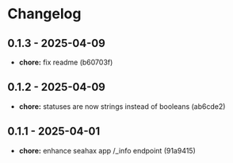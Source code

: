 # Changelog

## 0.1.3 - 2025-04-09

- __chore:__ fix readme (b60703f)

## 0.1.2 - 2025-04-09

- __chore:__ statuses are now strings instead of booleans (ab6cde2)

## 0.1.1 - 2025-04-01

- __chore:__ enhance seahax app /_info endpoint (91a9415)
